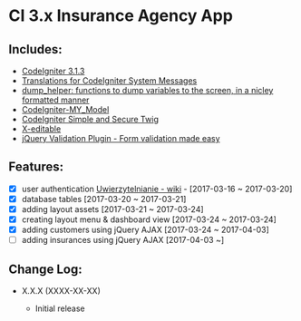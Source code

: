 # CI 3.x Insurance Agency App

## Includes:

* [CodeIgniter 3.1.3](https://github.com/bcit-ci/CodeIgniter)
* [Translations for CodeIgniter System Messages](https://github.com/bcit-ci/codeigniter3-translations)
* [dump_helper: functions to dump variables to the screen, in a nicley formatted manner](https://gist.github.com/accentinteractive/3838495)
* [CodeIgniter-MY_Model](https://github.com/avenirer/CodeIgniter-MY_Model)
* [CodeIgniter Simple and Secure Twig](https://github.com/kenjis/codeigniter-ss-twig)
* [X-editable](https://github.com/vitalets/x-editable)
* [jQuery Validation Plugin - Form validation made easy](https://github.com/jquery-validation/jquery-validation)


## Features:

* [x] user authentication [Uwierzytelnianie - wiki](https://pl.wikipedia.org/wiki/Uwierzytelnianie) - [2017-03-16 ~ 2017-03-20]
* [x] database tables [2017-03-20 ~ 2017-03-21]
* [x] adding layout assets [2017-03-21 ~ 2017-03-24]
* [x] creating layout menu & dashboard view [2017-03-24 ~ 2017-03-24]
* [x] adding customers using jQuery AJAX [2017-03-24 ~ 2017-04-03]
* [ ] adding insurances using jQuery AJAX [2017-04-03 ~]

## Change Log:

* X.X.X (XXXX-XX-XX)

  * Initial release